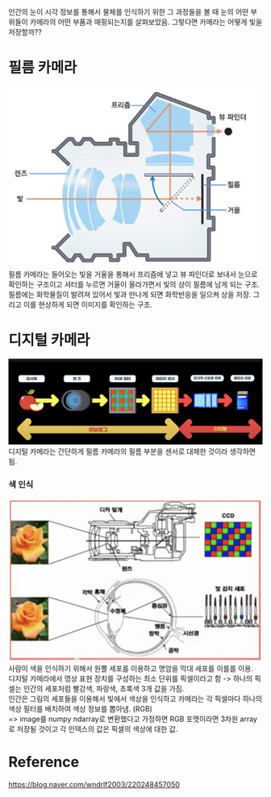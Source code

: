 인간의 눈이 시각 정보를 통해서 물체를 인식하기 위한 그 과정들을 볼 때 눈의 어떤 부위들이 카메라의 어떤 부품과 매핑되는지를 살펴보았음. 그렇다면 카메라는 어떻게 빛을 저장할까??

# 필름 카메라
![alt text](assets/camera/image.png)
필름 카메라는 들어오는 빛을 거울을 통해서 프리즘에 넣고 뷰 파인더로 보내서 눈으로 확인하는 구조이고 셔터를 누르면 거울이 올라가면서 빛의 상이 필름에 남게 되는 구조. 필름에는 화학물질이 발려져 있어서 빛과 만나게 되면 화학반응을 일으켜 상을 저장. 그리고 이를 현상하게 되면 이미지를 확인하는 구조.

# 디지털 카메라
![alt text](assets/camera/image-1.png)
디지털 카메라는 간단하게 필름 카메라의 필름 부분을 센서로 대체한 것이라 생각하면 됨.<br>
### 색 인식
![alt text](assets/camera/image-2.png)
사람이 색을 인식하기 위해서 원뿔 세포를 이용하고 명암을 막대 세포를 이를를 이용.<br>
디지털 카메라에서 영상 표현 장치를 구성하는 최소 단위를 픽셀이라고 함 -> 하나의 픽셀는 인간의 세포처럼 빨강색, 파랑색, 초록색 3개 값을 가짐.<br>
인간은 그림의 세포들을 이용해서 빛에서 색상을 인식하고 카메라는 각 픽셀마다 하나의 색상 필터를 배치하여 색상 정보를 뽑아냄. (RGB)<br>
=> image를 numpy ndarray로 변환했다고 가정하면 RGB 포맷이라면 3차원 array로 저장될 것이고 각 인덱스의 값은 픽셀의 색상에 대한 값.<br>


# Reference
https://blog.naver.com/wndrlf2003/220248457050